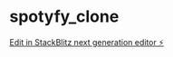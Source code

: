 # spotyfy_clone

[Edit in StackBlitz next generation editor ⚡️](https://stackblitz.com/~/github.com/prog-Yousef/spotyfy_clone)